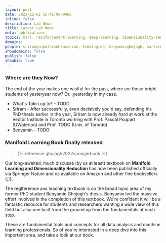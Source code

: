 ```yaml
---
layout: post
date: 2022-12-01 15:41:00-0400
inline: false
description: Lab News 
title: Latest Lab News 
meta: publications
topics: marl, reinforcement-learning, deep-learning, dimensionality-reduction, mean-field-theory
domains: 
people: sriramganpathisubramanian, kenminglee, benyaminghojogh, markcrowley 
showdomains: false
publish: false
showbib: true
---
```



### Where are they Now?
The end of the year makes one wistful for the past, where are those bright students of yesteryear now? Or...yesterday in my case.
- What's Takin up to? - TODO
- Sriram - After successfully, even decisively you'd say, defending his PhD thesis earlier in the year, Sriram is now already hard at work at the Vector Institute in Toronto working with Prof. Pascal Poupart (UWaterloo) and Prof. TODO (Univ. of Toronto).
- Benyamin - TODO


### Manifold Learning Book finally released
> {% reference ghojogh2022springerbook %}

Our long-awaited, much discusse (by us at least) textbook on **Manifold Learning and Dimensionality Reduction** has now been published officially via Springer Nature and os available on Amazon and other fine booksellers {;)}. 

The reglferemce ans teaching textbook is on the broad topic area of my former PhD student Benyamin Ghojogh's thesis. Benyamin led the massive effort involved in the completion of this textbook. We're confident it will be a fantastic resource for students and researchers wanting a wide view of this field but also one built from the ground up from the fundamentals at each step.

These are fundamental tools and concepts for all data analysis and machine learning professionals. So of you're interested in a deep dive into this important area, and take a look at our book.
